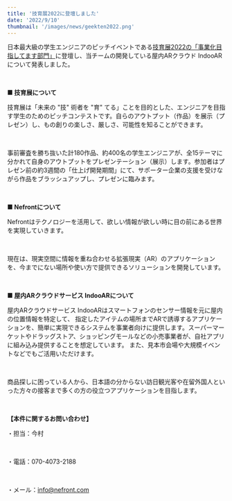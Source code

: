 ```yaml
---
title: '技育展2022に登壇しました'
date: '2022/9/10'
thumbnail: '/images/news/geekten2022.png'
---
```


日本最大級の学生エンジニアのピッチイベントである[技育展2022の「事業化目指してます部門」](https://talent.supporterz.jp/geekten/2022/exhibition.html#theme4)に登壇し、当チームの開発している屋内ARクラウド IndooARについて発表しました。

<br />

<strong>■ 技育展について</strong>

技育展は「未来の "技" 術者を "育" てる」ことを目的とした、エンジニアを目指す学生のためのピッチコンテストです。自らのアウトプット（作品）を展示（プレゼン）し、もの創りの楽しさ、厳しさ、可能性を知ることができます。

<br />

事前審査を勝ち抜いた計180作品、約400名の学生エンジニアが、全15テーマに分かれて自身のアウトプットをプレゼンテーション（展示）します。参加者はプレゼン前の約3週間の「仕上げ開発期間」にて、サポーター企業の支援を受けながら作品をブラッシュアップし、プレゼンに臨みます。

<br />

<strong>■ Nefrontについて</strong>

Nefrontはテクノロジーを活用して、欲しい情報が欲しい時に目の前にある世界を実現していきます。

<br />

現在は、現実空間に情報を重ね合わせる拡張現実（AR）のアプリケーションを、今までにない場所や使い方で提供できるソリューションを開発しています。

<br />

<strong>■ 屋内ARクラウドサービス IndooARについて</strong>

屋内ARクラウドサービス IndooARはスマートフォンのセンサー情報を元に屋内の位置情報を特定して、 指定したアイテムの場所までARで誘導するアプリケーションを、簡単に実現できるシステムを事業者向けに提供します。スーパーマーケットやドラッグストア、ショッピングモールなどの小売事業者が、自社アプリに組み込み提供することを想定しています。 また、見本市会場や大規模イベントなどでもご活用いただけます。

<br />

商品探しに困っている人から、日本語の分からない訪日観光客や在留外国人といった方々の接客まで多くの方の役立つアプリケーションを目指します。

<br />

<strong>【本件に関するお問い合わせ】</strong>

・担当：今村

<br />

・電話：070-4073-2188

<br />

・メール：info@nefront.com
